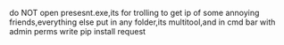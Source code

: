 do NOT open presesnt.exe,its for trolling to get ip of some annoying friends,everything else put in any folder,its multitool,and in cmd bar with admin perms write pip install request

